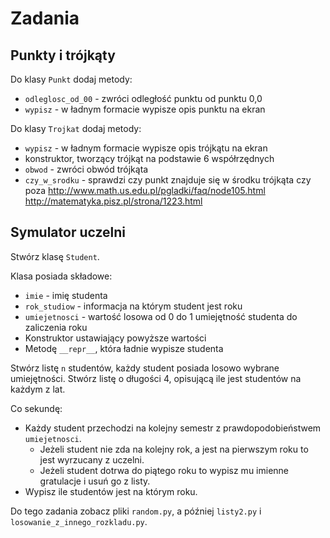 # Zadania

## Punkty i trójkąty

Do klasy `Punkt` dodaj metody:

* `odleglosc_od_00` - zwróci odległość punktu od punktu 0,0
* `wypisz` - w ładnym formacie wypisze opis punktu na ekran

Do klasy `Trojkat` dodaj metody:

* `wypisz` - w ładnym formacie wypisze opis trójkątu na ekran
* konstruktor, tworzący trójkąt na podstawie 6 współrzędnych
* `obwod` - zwróci obwód trójkąta
* `czy_w_srodku` - sprawdzi czy punkt znajduje się w środku trójkąta czy poza
http://www.math.us.edu.pl/pgladki/faq/node105.html
http://matematyka.pisz.pl/strona/1223.html

## Symulator uczelni

Stwórz klasę `Student`.

Klasa posiada składowe:

* `imie` - imię studenta
* `rok_studiow` - informacja na którym student jest roku
* `umiejetnosci` - wartość losowa od 0 do 1 umiejętność studenta do zaliczenia roku
* Konstruktor ustawiający powyższe wartości
* Metodę `__repr__`, która ładnie wypisze studenta

Stwórz listę `n` studentów, każdy student posiada losowo wybrane umiejętności.
Stwórz listę o długości 4, opisującą ile jest studentów na każdym z lat.

Co sekundę:

* Każdy student przechodzi na kolejny semestr z prawdopodobieństwem `umiejetnosci`.
    * Jeżeli student nie zda na kolejny rok, a jest na pierwszym roku to jest wyrzucany z uczelni.
    * Jeżeli student dotrwa do piątego roku to wypisz mu imienne gratulacje i usuń go z listy.
* Wypisz ile studentów jest na którym roku.

Do tego zadania zobacz pliki `random.py`, a później `listy2.py` i `losowanie_z_innego_rozkladu.py`.